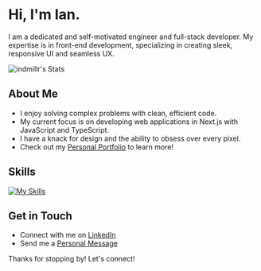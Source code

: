 # Hi, I'm Ian.

I am a dedicated and self-motivated engineer and full-stack developer. My expertise is in front-end development, specializing in creating sleek, responsive UI and seamless UX.

![indmillr's Stats](https://github-readme-stats.vercel.app/api?username=indmillr&theme=ayu-mirage&show_icons=true&hide_border=true&count_private=true)

## About Me

- I enjoy solving complex problems with clean, efficient code.
- My current focus is on developing web applications in Next.js with JavaScript and TypeScript.
- I have a knack for design and the ability to obsess over every pixel.
- Check out my [Personal Portfolio](https://bit.ly/ianmillerdev) to learn more!

## Skills
[![My Skills](https://skillicons.dev/icons?i=html,css,js,ts,react,nextjs,tailwind,nodejs)](https://skillicons.dev)

## Get in Touch

- Connect with me on [LinkedIn](https://www.linkedin.com/in/indmillr)
- Send me a [Personal Message](https://indmillr.vercel.app/#Contact)

Thanks for stopping by! Let's connect!
